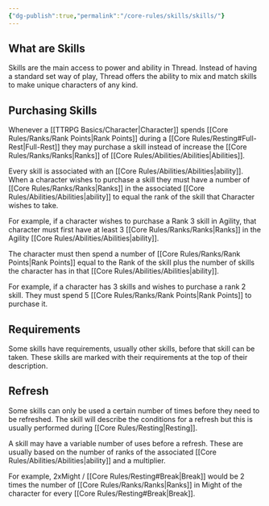 ```yaml
---
{"dg-publish":true,"permalink":"/core-rules/skills/skills/"}
---
```


## What are Skills
Skills are the main access to power and ability in Thread. Instead of having a standard set way of play, Thread offers the ability to mix and match skills to make unique characters of any kind.

## Purchasing Skills
Whenever a [[TTRPG Basics/Character\|Character]] spends [[Core Rules/Ranks/Rank Points\|Rank Points]] during a [[Core Rules/Resting#Full-Rest\|Full-Rest]] they may purchase a skill instead of increase the [[Core Rules/Ranks/Ranks\|Ranks]] of [[Core Rules/Abilities/Abilities\|Abilities]].

Every skill is associated with an [[Core Rules/Abilities/Abilities\|ability]]. When a character wishes to purchase a skill they must have a number of [[Core Rules/Ranks/Ranks\|Ranks]] in the associated [[Core Rules/Abilities/Abilities\|ability]] to equal the rank of the skill that Character wishes to take.

For example, if a character wishes to purchase a Rank 3 skill in Agility, that character must first have at least 3 [[Core Rules/Ranks/Ranks\|Ranks]] in the Agility [[Core Rules/Abilities/Abilities\|ability]].

The character must then spend a number of [[Core Rules/Ranks/Rank Points\|Rank Points]] equal to the Rank of the skill plus the number of skills the character has in that [[Core Rules/Abilities/Abilities\|ability]].

For example, if a character has 3 skills and wishes to purchase a rank 2 skill. They must spend 5 [[Core Rules/Ranks/Rank Points\|Rank Points]] to purchase it.

## Requirements
Some skills have requirements, usually other skills, before that skill can be taken. These skills are marked with their requirements at the top of their description.

## Refresh
Some skills can only be used a certain number of times before they need to be refreshed. The skill will describe the conditions for a refresh but this is usually performed during [[Core Rules/Resting\|Resting]].

A skill may have a variable number of uses before a refresh. These are usually based on the number of ranks of the associated [[Core Rules/Abilities/Abilities\|ability]] and a multiplier.

For example, 2xMight / [[Core Rules/Resting#Break\|Break]] would be 2 times the number of [[Core Rules/Ranks/Ranks\|Ranks]] in Might of the character for every [[Core Rules/Resting#Break\|Break]].